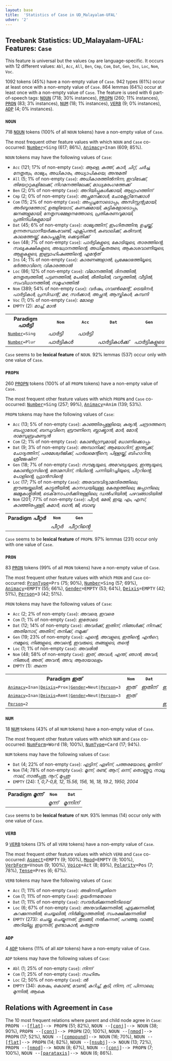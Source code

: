 ```yaml
---
layout: base
title:  'Statistics of Case in UD_Malayalam-UFAL'
udver: '2'
---
```


## Treebank Statistics: UD_Malayalam-UFAL: Features: `Case`

This feature is universal but the values `Cmp` are language-specific.
It occurs with 12 different values: `Abl`, `Acc`, `All`, `Ben`, `Cmp`, `Com`, `Dat`, `Gen`, `Ins`, `Loc`, `Nom`, `Voc`.

1092 tokens (45%) have a non-empty value of `Case`.
942 types (61%) occur at least once with a non-empty value of `Case`.
864 lemmas (64%) occur at least once with a non-empty value of `Case`.
The feature is used with 6 part-of-speech tags: <tt><a href="ml_ufal-pos-NOUN.html">NOUN</a></tt> (718; 30% instances), <tt><a href="ml_ufal-pos-PROPN.html">PROPN</a></tt> (260; 11% instances), <tt><a href="ml_ufal-pos-PRON.html">PRON</a></tt> (83; 3% instances), <tt><a href="ml_ufal-pos-NUM.html">NUM</a></tt> (18; 1% instances), <tt><a href="ml_ufal-pos-VERB.html">VERB</a></tt> (9; 0% instances), <tt><a href="ml_ufal-pos-ADP.html">ADP</a></tt> (4; 0% instances).

### `NOUN`

718 <tt><a href="ml_ufal-pos-NOUN.html">NOUN</a></tt> tokens (100% of all `NOUN` tokens) have a non-empty value of `Case`.

The most frequent other feature values with which `NOUN` and `Case` co-occurred: <tt><a href="ml_ufal-feat-Number.html">Number</a></tt><tt>=Sing</tt> (617; 86%), <tt><a href="ml_ufal-feat-Animacy.html">Animacy</a></tt><tt>=Inan</tt> (609; 85%).

`NOUN` tokens may have the following values of `Case`:

* `Acc` (121; 17% of non-empty `Case`): <em>ആളെ, കത്ത്, കാർ, ചിറ്റ്, ചർച്ച, നേതൃത്വം, രാജ്യം, അധികാരം, അധ്യാപികയെ, അനുമതി</em>
* `All` (5; 1% of non-empty `Case`): <em>അധികാരത്തിൽനിന്ന, ഇവിടേക്ക്, തിയേറ്ററുകളിലേക്ക്, നിഗമനത്തിലേക്ക്, മാധ്യമരംഗത്തേക്ക്</em>
* `Ben` (2; 0% of non-empty `Case`): <em>അറിയിപ്പുകൾക്കായി, ആഗ്രഹത്തിന്</em>
* `Cmp` (2; 0% of non-empty `Case`): <em>അച്ഛനേക്കാൾ, ചോക്ലേറ്റിനേക്കാൾ</em>
* `Com` (15; 2% of non-empty `Case`): <em>അപ്പച്ചനോടൊപ്പം, അസിസ്റ്റന്റുമായി, അർബുദത്തോട്, ഉരുളിയോട്, കണക്കുമായി, കുട്ടികളോടൊപ്പം, ജനങ്ങളുമായി, നേതൃസമ്മേളനത്തോടെ, പ്രതികരണവുമായി, പ്രതിനിധികളുമായി</em>
* `Dat` (45; 6% of non-empty `Case`): <em>രാജ്യത്തിന്, ഇംഗിതത്തിനു, ഉച്ചയ്ക്ക്, ഉന്നതസ്ഥാനീയർക്കുംവേണ്ടി, എക്സ്പന്തർ, കബാലിക്ക്, കരിമ്പൻ, കാലത്തേയ്ക്ക്, കോംപ്ലക്സിനു, ക്കെടുതിക്ക്</em>
* `Gen` (48; 7% of non-empty `Case`): <em>പാർട്ടികളുടെ, കോടിയുടെ, താരത്തിന്റെ, സഖ്യകക്ഷികളുടെ, അദ്ധ്വാനത്തിന്റെ, അധികൃതരുടെ, ആകാശവാണിയുടെ, ആളുകളുടെ, ഇബ്രാഹിംകുഞ്ഞിന്റെ, എന്റേത്</em>
* `Ins` (4; 1% of non-empty `Case`): <em>കാരണങ്ങളാൽ, പ്രക്ഷോഭത്തിലൂടെ, ഭർത്താവിനെ, വികാരത്താൽ</em>
* `Loc` (86; 12% of non-empty `Case`): <em>വിമാനത്തിൽ, ദിനത്തിൽ, നേതൃത്വത്തിൽ, പട്ടണത്തിൽ, പേരിൽ, രീതിയിൽ, വസ്ത്രത്തിൽ, വീട്ടിൽ, സംവിധാനത്തിൽ, സമൂഹത്തിൽ</em>
* `Nom` (389; 54% of non-empty `Case`): <em>വർഷം, ഗവൺമെന്റ്, ട്രെയിനർ, പാർട്ടികൾ, പ്രസിഡന്റ്, മഴ, സർക്കാർ, അച്ഛൻ, ആസ്തികൾ, കമ്പനി</em>
* `Voc` (1; 0% of non-empty `Case`): <em>മോളെ</em>
* `EMPTY` (2): <em>മാച്ച്, മാൻ</em>

<table>
  <tr><th>Paradigm <i>പാർട്ടി</i></th><th><tt>Nom</tt></th><th><tt>Acc</tt></th><th><tt>Dat</tt></th><th><tt>Gen</tt></th></tr>
  <tr><td><tt><tt><a href="ml_ufal-feat-Number.html">Number</a></tt><tt>=Sing</tt></tt></td><td><em>പാർട്ടി</em></td><td><em>പാർട്ടി</em></td><td></td><td></td></tr>
  <tr><td><tt><tt><a href="ml_ufal-feat-Number.html">Number</a></tt><tt>=Plur</tt></tt></td><td><em>പാർട്ടികൾ</em></td><td></td><td><em>പാർട്ടികൾക്ക്</em></td><td><em>പാർട്ടികളുടെ</em></td></tr>
</table>

`Case` seems to be **lexical feature** of `NOUN`. 92% lemmas (537) occur only with one value of `Case`.

### `PROPN`

260 <tt><a href="ml_ufal-pos-PROPN.html">PROPN</a></tt> tokens (100% of all `PROPN` tokens) have a non-empty value of `Case`.

The most frequent other feature values with which `PROPN` and `Case` co-occurred: <tt><a href="ml_ufal-feat-Number.html">Number</a></tt><tt>=Sing</tt> (257; 99%), <tt><a href="ml_ufal-feat-Animacy.html">Animacy</a></tt><tt>=Anim</tt> (139; 53%).

`PROPN` tokens may have the following values of `Case`:

* `Acc` (13; 5% of non-empty `Case`): <em>കാഞ്ഞിരപ്പള്ളിയെ, കുര്യൻ, ചന്ദ്രദത്തനെ, ബംഗ്ലാദേശ്, ബന്ധുവിനെ, ബ്രൗണിനെ, ബ്ലാക്ക്മാൻ, മാർ, മോദി, രാമസുബ്രഹ്മണ്യൻ</em>
* `Com` (2; 1% of non-empty `Case`): <em>കോൺഗ്രസുമായി, ധോണിക്കൊപ്പം</em>
* `Dat` (9; 3% of non-empty `Case`): <em>അമ്പാനിക്ക്, ആയോഗിന്, ഇന്ത്യക്ക്, ചോദ്യത്തിന്, പരമേശ്വർജിക്ക്, പാർലമെന്റിനെ, പിള്ളയ്ക്ക്, ബിഹാറിനു, ശ്രീജേഷിന്</em>
* `Gen` (18; 7% of non-empty `Case`): <em>സൗമ്യയുടെ, അറേബ്യയുടെ, ഇന്ത്യയുടെ, കോൺഗ്രസിന്റെ, തോമസിന്, നിഥിന്റെ, പന്നിയിറച്ചിയുടെ, പീറ്ററിന്റെ, പോളിന്റെ, ഫ്രാൻസിന്റെ</em>
* `Loc` (17; 7% of non-empty `Case`): <em>അരവന്ദവിദ്യാമന്ദിരത്തിലെ, ഈഞ്ചയ്ക്കലിൽ, കാട്ടുതീയിൽ, കാനഡയിലുള്ള, കേരളത്തിലെ, ജപ്പാനിലെ, ജമ്മുകശ്മിരിൽ, ടെക്‌നോപാർക്കിനുള്ളിലെ, ഡൽഹിയിൽ, പഴവങ്ങാടിയിൽ</em>
* `Nom` (201; 77% of non-empty `Case`): <em>പീറ്റർ, മേരി, ഇയു, എം, എസ്, കാഞ്ഞിരപ്പള്ളി, കുമാർ, ഖാൻ, ജി, ബാബു</em>

<table>
  <tr><th>Paradigm <i>പീറ്റർ</i></th><th><tt>Nom</tt></th><th><tt>Gen</tt></th></tr>
  <tr><td><tt></tt></td><td><em>പീറ്റർ</em></td><td><em>പീറ്ററിന്റെ</em></td></tr>
</table>

`Case` seems to be **lexical feature** of `PROPN`. 97% lemmas (231) occur only with one value of `Case`.

### `PRON`

83 <tt><a href="ml_ufal-pos-PRON.html">PRON</a></tt> tokens (99% of all `PRON` tokens) have a non-empty value of `Case`.

The most frequent other feature values with which `PRON` and `Case` co-occurred: <tt><a href="ml_ufal-feat-PronType.html">PronType</a></tt><tt>=Prs</tt> (75; 90%), <tt><a href="ml_ufal-feat-Number.html">Number</a></tt><tt>=Sing</tt> (57; 69%), <tt><a href="ml_ufal-feat-Animacy.html">Animacy</a></tt><tt>=EMPTY</tt> (55; 66%), <tt><a href="ml_ufal-feat-Gender.html">Gender</a></tt><tt>=EMPTY</tt> (53; 64%), <tt><a href="ml_ufal-feat-Deixis.html">Deixis</a></tt><tt>=EMPTY</tt> (42; 51%), <tt><a href="ml_ufal-feat-Person.html">Person</a></tt><tt>=3</tt> (42; 51%).

`PRON` tokens may have the following values of `Case`:

* `Acc` (2; 2% of non-empty `Case`): <em>അവരെ, ഇവരെ</em>
* `Com` (1; 1% of non-empty `Case`): <em>ഇതോടെ</em>
* `Dat` (12; 14% of non-empty `Case`): <em>അവർക്ക്, ഇതിന്, നിങ്ങൾക്ക്, നിനക്ക്, അതിനോട്, അതിന്, തനിക്ക്, നമുക്ക്</em>
* `Gen` (19; 23% of non-empty `Case`): <em>എന്റെ, അവളുടെ, ഇതിന്റെ, എൻറെ, നമ്മുടെ, നിങ്ങളുടെ, അവന്റെ, ഇവരുടെ, തങ്ങളുടെ, തന്റെ</em>
* `Loc` (1; 1% of non-empty `Case`): <em>അവരിൽ</em>
* `Nom` (48; 58% of non-empty `Case`): <em>ഇത്, അവൾ, എന്ത്, ഞാൻ, അവർ, നിങ്ങൾ, അത്, അവൻ, അവ, ആരായാലഉം</em>
* `EMPTY` (1): <em>തന്നെ</em>

<table>
  <tr><th>Paradigm <i>ഇത്</i></th><th><tt>Nom</tt></th><th><tt>Dat</tt></th><th><tt>Gen</tt></th><th><tt>Com</tt></th></tr>
  <tr><td><tt><tt><a href="ml_ufal-feat-Animacy.html">Animacy</a></tt><tt>=Inan</tt>|<tt><a href="ml_ufal-feat-Deixis.html">Deixis</a></tt><tt>=Prox</tt>|<tt><a href="ml_ufal-feat-Gender.html">Gender</a></tt><tt>=Neut</tt>|<tt><a href="ml_ufal-feat-Person.html">Person</a></tt><tt>=3</tt></tt></td><td><em>ഇത്</em></td><td><em>ഇതിന്</em></td><td><em>ഇതിന്റെ</em></td><td><em>ഇതോടെ</em></td></tr>
  <tr><td><tt><tt><a href="ml_ufal-feat-Animacy.html">Animacy</a></tt><tt>=Inan</tt>|<tt><a href="ml_ufal-feat-Deixis.html">Deixis</a></tt><tt>=Remt</tt>|<tt><a href="ml_ufal-feat-Gender.html">Gender</a></tt><tt>=Neut</tt>|<tt><a href="ml_ufal-feat-Person.html">Person</a></tt><tt>=3</tt></tt></td><td><em>ഇത്</em></td><td></td><td></td><td></td></tr>
  <tr><td><tt><tt><a href="ml_ufal-feat-Person.html">Person</a></tt><tt>=2</tt></tt></td><td></td><td></td><td><em>ഇതിന്റെ</em></td><td></td></tr>
</table>

### `NUM`

18 <tt><a href="ml_ufal-pos-NUM.html">NUM</a></tt> tokens (43% of all `NUM` tokens) have a non-empty value of `Case`.

The most frequent other feature values with which `NUM` and `Case` co-occurred: <tt><a href="ml_ufal-feat-NumForm.html">NumForm</a></tt><tt>=Word</tt> (18; 100%), <tt><a href="ml_ufal-feat-NumType.html">NumType</a></tt><tt>=Card</tt> (17; 94%).

`NUM` tokens may have the following values of `Case`:

* `Dat` (4; 22% of non-empty `Case`): <em>എട്ടിന്, ഏഴിന്, പത്തരയോടെ, മൂന്നിന്</em>
* `Nom` (14; 78% of non-empty `Case`): <em>മൂന്ന്, രണ്ട്, ആറ്, ഒന്ന്, തൊണ്ണൂറു, നാലു, നാല്, നാൽപ്പതു, നൂറ്, മുപ്പതു</em>
* `EMPTY` (24): <em>1, 0,7-0,8, 12, 15.56, 156, 16, 18, 19.2, 1950, 2004</em>

<table>
  <tr><th>Paradigm <i>മൂന്ന്</i></th><th><tt>Nom</tt></th><th><tt>Dat</tt></th></tr>
  <tr><td><tt></tt></td><td><em>മൂന്ന്</em></td><td><em>മൂന്നിന്</em></td></tr>
</table>

`Case` seems to be **lexical feature** of `NUM`. 93% lemmas (14) occur only with one value of `Case`.

### `VERB`

9 <tt><a href="ml_ufal-pos-VERB.html">VERB</a></tt> tokens (3% of all `VERB` tokens) have a non-empty value of `Case`.

The most frequent other feature values with which `VERB` and `Case` co-occurred: <tt><a href="ml_ufal-feat-Aspect.html">Aspect</a></tt><tt>=EMPTY</tt> (9; 100%), <tt><a href="ml_ufal-feat-Mood.html">Mood</a></tt><tt>=EMPTY</tt> (9; 100%), <tt><a href="ml_ufal-feat-VerbForm.html">VerbForm</a></tt><tt>=Vnoun</tt> (9; 100%), <tt><a href="ml_ufal-feat-Voice.html">Voice</a></tt><tt>=Act</tt> (8; 89%), <tt><a href="ml_ufal-feat-Polarity.html">Polarity</a></tt><tt>=Pos</tt> (7; 78%), <tt><a href="ml_ufal-feat-Tense.html">Tense</a></tt><tt>=Pres</tt> (6; 67%).

`VERB` tokens may have the following values of `Case`:

* `Acc` (1; 11% of non-empty `Case`): <em>അഭിനന്ദിച്ചതിനെ</em>
* `Com` (1; 11% of non-empty `Case`): <em>ഉയർന്നതോടെ</em>
* `Dat` (1; 11% of non-empty `Case`): <em>സന്ദർശിക്കുന്നതിനിടെയ്</em>
* `Loc` (6; 67% of non-empty `Case`): <em>അനുവദിക്കുന്നതിൽ, എടുക്കുന്നതിൽ, കുറക്കുന്നതിൽ, ചെയ്യലിൽ, നിർമിയ്ക്കാത്തതിൽ, സംരക്ഷിക്കുന്നതിൽ</em>
* `EMPTY` (273): <em>ചെയ്തു, ചെയ്യുന്നത്, തുടങ്ങി, നൽകുന്നത്, പറഞ്ഞു, വാങ്ങി, അറിയില്ല, ഇടുന്നത്, ഉണ്ടാകാൻ, കരുതുന്നു</em>

### `ADP`

4 <tt><a href="ml_ufal-pos-ADP.html">ADP</a></tt> tokens (11% of all `ADP` tokens) have a non-empty value of `Case`.

`ADP` tokens may have the following values of `Case`:

* `Abl` (1; 25% of non-empty `Case`): <em>നിന്ന്</em>
* `Com` (1; 25% of non-empty `Case`): <em>സഹിതം</em>
* `Loc` (2; 50% of non-empty `Case`): <em>ൽ</em>
* `EMPTY` (34): <em>ശേഷം, കൊണ്ട്, വേണ്ടി, കുറിച്ച്, കൂടി, നിന്ന, ന്, പിന്നാലെ, മുന്നിൽ, ആകെ</em>

## Relations with Agreement in `Case`

The 10 most frequent relations where parent and child node agree in `Case`:
<tt>PROPN --[<tt><a href="ml_ufal-dep-flat.html">flat</a></tt>]--> PROPN</tt> (51; 82%),
<tt>NOUN --[<tt><a href="ml_ufal-dep-conj.html">conj</a></tt>]--> NOUN</tt> (38; 90%),
<tt>PROPN --[<tt><a href="ml_ufal-dep-conj.html">conj</a></tt>]--> PROPN</tt> (20; 100%),
<tt>NOUN --[<tt><a href="ml_ufal-dep-nmod.html">nmod</a></tt>]--> PROPN</tt> (17; 52%),
<tt>NOUN --[<tt><a href="ml_ufal-dep-compound.html">compound</a></tt>]--> NOUN</tt> (16; 70%),
<tt>NOUN --[<tt><a href="ml_ufal-dep-flat.html">flat</a></tt>]--> PROPN</tt> (14; 82%),
<tt>NOUN --[<tt><a href="ml_ufal-dep-nsubj.html">nsubj</a></tt>]--> NOUN</tt> (13; 72%),
<tt>PROPN --[<tt><a href="ml_ufal-dep-nmod.html">nmod</a></tt>]--> NOUN</tt> (8; 67%),
<tt>NOUN --[<tt><a href="ml_ufal-dep-conj.html">conj</a></tt>]--> PROPN</tt> (7; 100%),
<tt>NOUN --[<tt><a href="ml_ufal-dep-parataxis.html">parataxis</a></tt>]--> NOUN</tt> (6; 86%).

